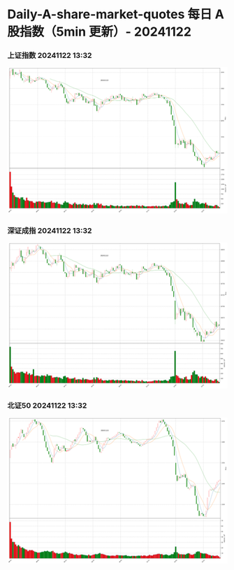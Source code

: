
# Daily-A-share-market-quotes 每日 A 股指数（5min 更新）- 20241122

### 上证指数 20241122 13:32
![](./fig/2024/11/20241122-sh000001.png)

### 深证成指 20241122 13:32
![](./fig/2024/11/20241122-sz399001.png)

### 北证50 20241122 13:32
![](./fig/2024/11/20241122-bj899050.png)
